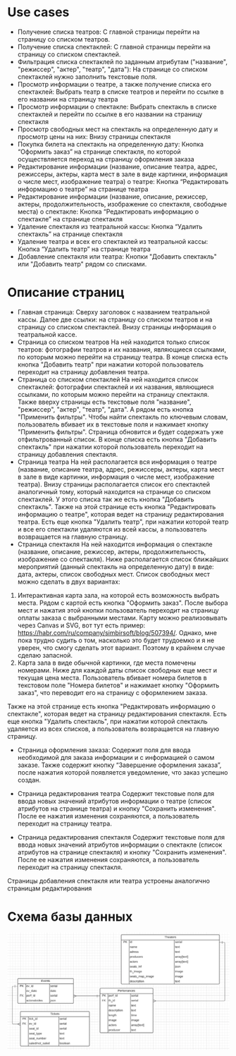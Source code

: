 # Use cases
* Получение списка театров:
С главной страницы перейти на страницу со списком театров.
* Получение списка спектаклей:
С главной страницы перейти на страницу со списком спектаклей.
* Фильтрация списка спектаклей по заданным атрибутам ("название", "режиссер", "актер", "театр", "дата"):
На странице со списком спектаклей нужно заполнить текстовые поля.
* Просмотр информации о театре, а также получение списка его спектаклей:
Выбрать театр в списке театров и перейти по ссылке в его названии на страницу театра
* Просмотр информации о спектакле:
Выбрать спектакль в списке спектаклей и перейти по ссылке в его названии на страницу спектакля
* Просмотр свободных мест на спектакль на определенную дату и просмотр цены на них:
Внизу страницы спектакля 
* Покупка билета на спектакль на определенную дату:
Кнопка “Оформить заказ” на странице спектакля, по которой осуществляется переход на страницу оформления заказа
* Редактирование информации (название, описание театра, адрес, режиссеры, актеры, карта мест в зале в виде картинки, информация о числе мест, изображение театра) о театре:
Кнопка “Редактировать информацию о театре” на странице театра
* Редактирование информации (название, описание, режиссер, актеры, продолжительность, изображение со спектакля, свободные места) о спектакле:
Кнопка “Редактировать информацию о спектакле” на странице спектакля
* Удаление спектакля из театральной кассы:
  Кнопка “Удалить спектакль” на странице спектакля
* Удаление театра и всех его спектаклей из театральной кассы:
  Кнопка “Удалить театр” на странице театра
* Добавление спектакля или театра:
Кнопки "Добавить спектакль" или "Добавить театр" рядом со списками.

# Описание страниц
* Главная страница:
Сверху заголовок с названием театральной кассы. Далее две ссылки: на страницу со списком театров и на страницу со 
списком спектаклей. Внизу страницы информация о театральной кассе.
* Страница со списком театров
На ней находится только список театров: фотографии театров и их названия, являющиеся ссылками, по которым можно перейти
на страницу театра. В конце списка есть кнопка "Добавить театр" при нажатии которой пользователь переходит на страницу
добавления театра.
* Страница со списком спектаклей
На ней находится список спектаклей: фотографии спектаклей и их названия, являющиеся ссылками, по которым можно перейти 
на страницу спектакля. Также вверху страницы есть текстовые поля "название", "режиссер", "актер", "театр", "дата". А рядом 
есть кнопка "Применить фильтры". Чтобы найти спектакль по ключевым словам, пользователь вбивает их в текстовые поля и
нажимает кнопку "Применить фильтры". Страница обновится и будет содержать уже отфильтрованный список. В конце списка есть кнопка "Добавить спектакль" при нажатии которой пользователь переходит на страницу
добавления спектакля.
* Страница театра
На ней располагается вся информация о театре (название, описание театра, адрес, режиссеры, актеры, карта мест в зале в 
виде картинки, информация о числе мест, изображение театра). Внизу страницы располагается список его спектаклей 
аналогичный тому, который находится на странице со списком спектаклей. У этого списка так же есть кнопка "Добавить спектакль".
Также на этой странице есть кнопка "Редактировать информацию о театре", которая ведет на страницу редактирования театра.
Есть еще кнопка "Удалить театр", при нажатии которой театр и все его спектакли удаляются из всей кассы, а пользователь
возвращается на главную страницу.
* Страница спектакля
На ней находится информация о спектакле (название, описание, режиссер, актеры, продолжительность, изображение со спектакля).
Ниже располагается список ближайших мероприятий (данный спектакль на определенную дату) в виде: дата, актеры, список свободных
мест. Список свободных мест можно сделать в двух вариантах:
 1. Интерактивная карта зала, на которой есть возможность выбрать места. Рядом с картой есть кнопка "Оформить заказ".
После выбора мест и нажатия этой кнопки пользователь переходит на страницу оплаты заказа с выбранными местами. Карту можно
реализовывать через Canvas и SVG, вот тут есть пример: https://habr.com/ru/company/simbirsoft/blog/507394/. Однако, мне 
пока трудно судить о том, насколько это будет трудоемко и я не уверен, что смогу сделать этот вариант. Поэтому в крайнем 
случае сделаю запасной.
 2. Карта зала в виде обычной картинки, где места помечены номерами. Ниже для каждой даты список свободных еще мест и
текущая цена места. Пользователь вбивает номера билетов в текстовом поле "Номера билетов" и нажимает кнопку "Оформить заказ", что
переводит его на страницу с оформлением заказа.

Также на этой странице есть кнопка "Редактировать информацию о спектакле", которая ведет на страницу редактирования спектакля.
Есть еще кнопка "Удалить спектакль", при нажатии которой спектакль удаляется из всех списков, а пользователь
возвращается на главную страницу.

* Страница оформления заказа:
Содержит поля для ввода необходимой для заказа информации и с информацией о самом заказе. Также содержит кнопку “Завершение оформления заказа”, после нажатия которой появляется уведомление, что заказ успешно создан.

* Страница редактирования театра
Содержит текстовые поля для ввода новых значений атрибутов информации о театре (список атрибутов на странице театра) и кнопку
"Сохранить изменения". После ее нажатия изменения сохраняются, а пользователь переходит на страницу театра.

* Страница редактирования спектакля
Содержит текстовые поля для ввода новых значений атрибутов информации о спектакле (список атрибутов на странице спектакля) и кнопку
"Сохранить изменения". После ее нажатия изменения сохраняются, а пользователь переходит на страницу спектакля.

Страницы добавления спектакля или театра устроены аналогично страницам редактирования
# Схема базы данных
![Database Scheme](https://github.com/GardenOfOctopus/BoxOffice/blob/main/database_scheme.png)
